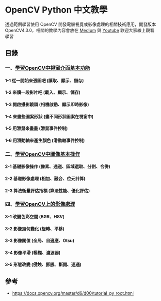 # OpenCV Python 中文教學 
透過範例學習使用 OpenCV 開發電腦視覺或影像處理的相關技術應用，開發版本OpenCV4.3.0，相關的教學內容會放在 [Medium](https://medium.com/@grady1006) 與 [Youtube]() 歡迎大家線上觀看學習

## 目錄
### 一、[學習OpenCV中視窗介面基本功能](https://github.com/grady1006/OpenCV-Python-Chinesse-Tutorials/tree/master/1_GUI_Features)
#### 1-1 從一開始來張圖吧 (讀取、顯示、儲存)
#### 1-2 來讀一段影片吧 (載入、顯示、儲存)
#### 1-3 開啟攝影鏡頭 (相機啟動、顯示即時影像)
#### 1-4 來畫些圖案形狀 (畫不同形狀圖案在視窗中)
#### 1-5 用滑鼠來畫畫 (滑鼠事件控制)
#### 1-6 用滑動軸來產生顏色 (滑動軸事件控制)

### 二、[學習OpenCV中圖像基本操作](https://github.com/grady1006/OpenCV-Python-Chinesse-Tutorials/tree/master/2_Core_Operations)
#### 2-1 基礎影像操作 (像素、通道、區域選取、分割、合併)
#### 2-2 基礎影像處理 (相加、融合、位元計算)
#### 2-3 算法衡量評估指標 (算法性能、優化評估)

### 四、[學習OpenCV上的影像處理](https://github.com/grady1006/OpenCV-Python-Chinesse-Tutorials/tree/master/3_Image_Processing)
#### 3-1 改變色彩空間 (BGR、HSV)
#### 3-2 影像幾何變化 (旋轉、平移)
#### 3-3 影像閥值 (全局、自適應、Otsu)
#### 3-4 影像平滑 (糢糊、濾波器)
#### 3-5 形態改變 (侵蝕、膨脹、斷開、連通)
## 參考
* https://docs.opencv.org/master/d6/d00/tutorial_py_root.html
